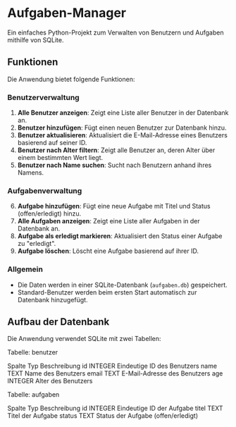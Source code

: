 # Aufgaben-Manager

Ein einfaches Python-Projekt zum Verwalten von Benutzern und Aufgaben mithilfe von SQLite.

## Funktionen

Die Anwendung bietet folgende Funktionen:

### Benutzerverwaltung
1. **Alle Benutzer anzeigen**: Zeigt eine Liste aller Benutzer in der Datenbank an.
2. **Benutzer hinzufügen**: Fügt einen neuen Benutzer zur Datenbank hinzu.
3. **Benutzer aktualisieren**: Aktualisiert die E-Mail-Adresse eines Benutzers basierend auf seiner ID.
4. **Benutzer nach Alter filtern**: Zeigt alle Benutzer an, deren Alter über einem bestimmten Wert liegt.
5. **Benutzer nach Name suchen**: Sucht nach Benutzern anhand ihres Namens.

### Aufgabenverwaltung
6. **Aufgabe hinzufügen**: Fügt eine neue Aufgabe mit Titel und Status (offen/erledigt) hinzu.
7. **Alle Aufgaben anzeigen**: Zeigt eine Liste aller Aufgaben in der Datenbank an.
8. **Aufgabe als erledigt markieren**: Aktualisiert den Status einer Aufgabe zu "erledigt".
9. **Aufgabe löschen**: Löscht eine Aufgabe basierend auf ihrer ID.

### Allgemein
- Die Daten werden in einer SQLite-Datenbank (`aufgaben.db`) gespeichert.
- Standard-Benutzer werden beim ersten Start automatisch zur Datenbank hinzugefügt.

## Aufbau der Datenbank

Die Anwendung verwendet SQLite mit zwei Tabellen:

Tabelle: benutzer

Spalte	Typ	Beschreibung
id	INTEGER	Eindeutige ID des Benutzers
name	TEXT	Name des Benutzers
email	TEXT	E-Mail-Adresse des Benutzers
age	INTEGER	Alter des Benutzers

Tabelle: aufgaben

Spalte	Typ	Beschreibung
id	INTEGER	Eindeutige ID der Aufgabe
titel	TEXT	Titel der Aufgabe
status	TEXT	Status der Aufgabe (offen/erledigt)
